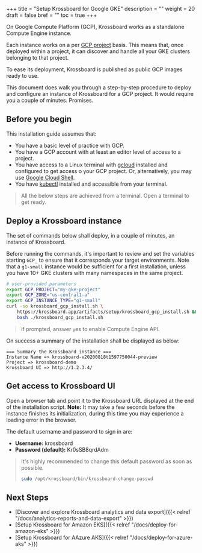 +++
title = "Setup Krossboard for Google GKE"
description = ""
weight = 20
draft = false
bref = ""
toc = true 
+++

On Google Compute Platform (GCP), Krossboard works as a standalone Compute Engine instance.

Each instance works on a per [GCP project](https://cloud.google.com/resource-manager/docs/creating-managing-projects) basis. This means that, once deployed within a project, it can discover and handle all your GKE clusters belonging to that project. 

To ease its deployment, Krossboard is published as public GCP images ready to use.

This document does walk you through a step-by-step procedure to deploy and configure an instance of Krossboard for a GCP project. It would require you a couple of minutes. Promises.

## Before you begin
This installation guide assumes that:

* You have a basic level of practice with GCP.
* You have a GCP account with at least an editor level of access to a project.
* You have access to a Linux terminal with [gcloud](https://cloud.google.com/sdk) installed and configured to get access o your GCP project. Or, alternatively, you may use [Google Cloud Shell](https://cloud.google.com/shell).
* You have [kubectl](https://kubernetes.io/fr/docs/tasks/tools/install-kubectl/) installed and accessible from your terminal.

> All the below steps are achieved from a terminal. Open a terminal to get ready.

## Deploy a Krossboard instance
The set of commands below shall deploy, in a couple of minutes, an instance of Krossboard.

Before running the commands, it's important to review and set the variables starting `GCP_` to ensure that it corresponds your target environments. Note that a `g1-small` instance would be sufficient for a first installation, unless you have 10+ GKE clusters with many namespaces in the same project.

```bash
# user-provided parameters
export GCP_PROJECT="my-gke-project"
export GCP_ZONE="us-central1-a"
export GCP_INSTANCE_TYPE="g1-small" 
curl -so krossboard_gcp_install.sh \
    https://krossboard.app/artifacts/setup/krossboard_gcp_install.sh && \
    bash ./krossboard_gcp_install.sh
```

> if prompted, answer `y`es to enable Compute Engine API.

On success a summary of the installation shall be displayed as below:
```
=== Summary the Krossboard instance ===
Instance Name => krossboard-v20200818t1597750044-preview
Project => krossboard-demo
Krossboard UI => http://1.2.3.4/
```

## Get access to Krossboard UI
Open a browser tab and point it to the Krossboard URL displayed at the end of the installation script. **Note:** It may take a few seconds before the instance finishes its initialization, during this time you may experience a loading error in the browser.

The default username and password to sign in are:

* **Username:** krossboard
* **Password (default):** Kr0sSB8qrdAdm

> It's highly recommended to change this default password as soon as possible. 
> ```bash
> sudo /opt/krossboard/bin/krossboard-change-passwd
> ```

## Next Steps
* [Discover and explore Krossboard analytics and data export]({{< relref "/docs/analytics-reports-and-data-export" >}})
* [Setup Krossboard for Amazon EKS]({{< relref "/docs/deploy-for-amazon-eks" >}})
* [Setup Krossboard for AAzure AKS]({{< relref "/docs/deploy-for-azure-aks" >}})